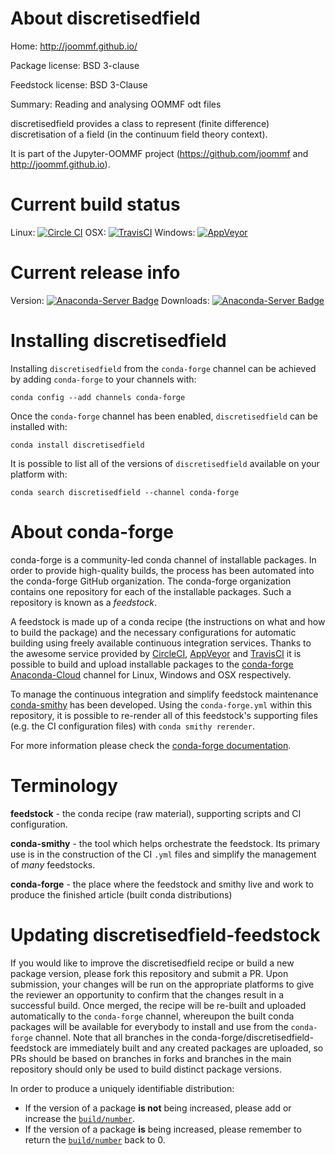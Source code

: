 About discretisedfield
======================

Home: http://joommf.github.io/

Package license: BSD 3-clause

Feedstock license: BSD 3-Clause

Summary: Reading and analysing OOMMF odt files

discretisedfield provides a class to represent (finite difference)
discretisation of a field (in the continuum field theory context).

It is part of the Jupyter-OOMMF project (https://github.com/joommf
and http://joommf.github.io).


Current build status
====================

Linux: [![Circle CI](https://circleci.com/gh/conda-forge/discretisedfield-feedstock.svg?style=shield)](https://circleci.com/gh/conda-forge/discretisedfield-feedstock)
OSX: [![TravisCI](https://travis-ci.org/conda-forge/discretisedfield-feedstock.svg?branch=master)](https://travis-ci.org/conda-forge/discretisedfield-feedstock)
Windows: [![AppVeyor](https://ci.appveyor.com/api/projects/status/github/conda-forge/discretisedfield-feedstock?svg=True)](https://ci.appveyor.com/project/conda-forge/discretisedfield-feedstock/branch/master)

Current release info
====================
Version: [![Anaconda-Server Badge](https://anaconda.org/conda-forge/discretisedfield/badges/version.svg)](https://anaconda.org/conda-forge/discretisedfield)
Downloads: [![Anaconda-Server Badge](https://anaconda.org/conda-forge/discretisedfield/badges/downloads.svg)](https://anaconda.org/conda-forge/discretisedfield)

Installing discretisedfield
===========================

Installing `discretisedfield` from the `conda-forge` channel can be achieved by adding `conda-forge` to your channels with:

```
conda config --add channels conda-forge
```

Once the `conda-forge` channel has been enabled, `discretisedfield` can be installed with:

```
conda install discretisedfield
```

It is possible to list all of the versions of `discretisedfield` available on your platform with:

```
conda search discretisedfield --channel conda-forge
```


About conda-forge
=================

conda-forge is a community-led conda channel of installable packages.
In order to provide high-quality builds, the process has been automated into the
conda-forge GitHub organization. The conda-forge organization contains one repository
for each of the installable packages. Such a repository is known as a *feedstock*.

A feedstock is made up of a conda recipe (the instructions on what and how to build
the package) and the necessary configurations for automatic building using freely
available continuous integration services. Thanks to the awesome service provided by
[CircleCI](https://circleci.com/), [AppVeyor](http://www.appveyor.com/)
and [TravisCI](https://travis-ci.org/) it is possible to build and upload installable
packages to the [conda-forge](https://anaconda.org/conda-forge)
[Anaconda-Cloud](http://docs.anaconda.org/) channel for Linux, Windows and OSX respectively.

To manage the continuous integration and simplify feedstock maintenance
[conda-smithy](http://github.com/conda-forge/conda-smithy) has been developed.
Using the ``conda-forge.yml`` within this repository, it is possible to re-render all of
this feedstock's supporting files (e.g. the CI configuration files) with ``conda smithy rerender``.

For more information please check the [conda-forge documentation](https://conda-forge.org/docs/).

Terminology
===========

**feedstock** - the conda recipe (raw material), supporting scripts and CI configuration.

**conda-smithy** - the tool which helps orchestrate the feedstock.
                   Its primary use is in the construction of the CI ``.yml`` files
                   and simplify the management of *many* feedstocks.

**conda-forge** - the place where the feedstock and smithy live and work to
                  produce the finished article (built conda distributions)


Updating discretisedfield-feedstock
===================================

If you would like to improve the discretisedfield recipe or build a new
package version, please fork this repository and submit a PR. Upon submission,
your changes will be run on the appropriate platforms to give the reviewer an
opportunity to confirm that the changes result in a successful build. Once
merged, the recipe will be re-built and uploaded automatically to the
`conda-forge` channel, whereupon the built conda packages will be available for
everybody to install and use from the `conda-forge` channel.
Note that all branches in the conda-forge/discretisedfield-feedstock are
immediately built and any created packages are uploaded, so PRs should be based
on branches in forks and branches in the main repository should only be used to
build distinct package versions.

In order to produce a uniquely identifiable distribution:
 * If the version of a package **is not** being increased, please add or increase
   the [``build/number``](http://conda.pydata.org/docs/building/meta-yaml.html#build-number-and-string).
 * If the version of a package **is** being increased, please remember to return
   the [``build/number``](http://conda.pydata.org/docs/building/meta-yaml.html#build-number-and-string)
   back to 0.